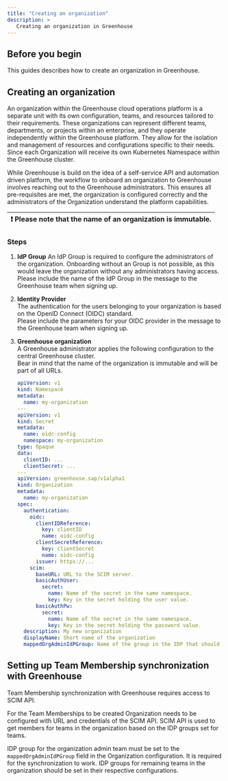 ```yaml
---
title: "Creating an organization"
description: >
   Creating an organization in Greenhouse
---
```


## Before you begin

This guides describes how to create an organization in Greenhouse.

## Creating an organization

An organization within the Greenhouse cloud operations platform is a separate unit with its own configuration, teams, and resources tailored to their requirements. 
These organizations can represent different teams, departments, or projects within an enterprise, and they operate independently within the Greenhouse platform.
They allow for the isolation and management of resources and configurations specific to their needs. Since each Organization will receive its own Kubernetes Namespace within the Greenhouse cluster.

While Greenhouse is build on the idea of a self-service API and automation driven platform, the workflow to onboard an organization to Greenhouse involves reaching out to the Greenhouse administrators.
This ensures all pre-requisites are met, the organization is configured correctly and the administrators of the Organization understand the platform capabilities.

| :exclamation: Please note that the name of an organization is immutable. |
|--------------------------------------------------------------------------|

### Steps

1. **IdP Group**
   An IdP Group is required to configure the administrators of the organization. Onboarding without an Group is not possible, as this would leave the organization without any administrators having access.
   Please include the name of the IdP Group in the message to the Greenhouse team when signing up.

2. **Identity Provider**  
   The authentication for the users belonging to your organization is based on the OpenID Connect (OIDC) standard.  
   Please include the parameters for your OIDC provider in the message to the Greenhouse team when signing up.

3. **Greenhouse organization**  
   A Greenhouse administrator applies the following configuration to the central Greenhouse cluster.  
   Bear in mind that the name of the organization is immutable and will be part of all URLs.

   ```yaml
   apiVersion: v1
   kind: Namespace
   metadata:
     name: my-organization
   ---
   apiVersion: v1
   kind: Secret
   metadata:
     name: oidc-config
     namespace: my-organization
   type: Opaque
   data:
     clientID: ...
     clientSecret: ...
   ---
   apiVersion: greenhouse.sap/v1alpha1
   kind: Organization
   metadata:
     name: my-organization
   spec:
     authentication:
       oidc:
         clientIDReference:
           key: clientID
           name: oidc-config
         clientSecretReference:
           key: clientSecret
           name: oidc-config
         issuer: https://...
       scim:
         baseURL: URL to the SCIM server.
         basicAuthUser:
           secret:
             name: Name of the secret in the same namespace.
             key: Key in the secret holding the user value.
         basicAuthPw:
           secret:
             name: Name of the secret in the same namespace.
             key: Key in the secret holding the password value.
     description: My new organization
     displayName: Short name of the organization
     mappedOrgAdminIdPGroup: Name of the group in the IDP that should be mapped to the organization admin role.
   ```

## Setting up Team Membership synchronization with Greenhouse

   Team Membership synchronization with Greenhouse requires access to SCIM API.

   For the Team Memberships to be created Organization needs to be configured with URL and credentials of the SCIM API. SCIM API is used to get members for teams in the organization based on the IDP groups set for teams.

   IDP group for the organization admin team must be set to the `mappedOrgAdminIdPGroup` field in the Organization configuration. It is required for the synchronization to work. IDP groups for remaining teams in the organization should be set in their respective configurations.
